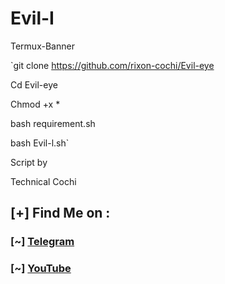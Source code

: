 # Evil-I
Termux-Banner

`git clone  https://github.com/rixon-cochi/Evil-eye

Cd Evil-eye

Chmod +x *

bash requirement.sh

bash Evil-l.sh`

Script by

Technical Cochi
## [+] Find Me on :
### [~] [Telegram](https://t.me/tech_cochi)
### [~] [YouTube](https://www.youtube.com/techcochi2)





